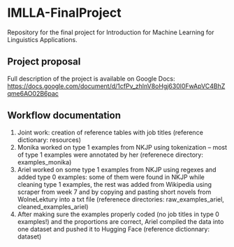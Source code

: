 # IMLLA-FinalProject
Repository for the final project for Introduction for Machine Learning for Linguistics Applications.

## Project proposal

Full description of the project is available on Google Docs: https://docs.google.com/document/d/1cfPv_zhlnV8oHgj630l0FwApVC4BhZqme6AO02B6pac

## Workflow documentation
1. Joint work: creation of reference tables with job titles (reference dictionary: resources)
2. Monika worked on type 1 examples from NKJP using tokenization – most of type 1 examples were annotated by her (referenece directory: examples_monika)
3. Ariel worked on some type 1 examples from NKJP using regexes and added type 0 examples: some of them were found in NKJP while cleaning type 1 examples, the rest was added from Wikipedia using scraper from week 7 and by copying and pasting short novels from WolneLektury into a txt file (referenece directories: raw_examples_ariel, cleaned_examples_ariel)
4. After making sure the examples properly coded (no job titles in type 0 examples!) and the proportions are correct, Ariel compiled the data into one dataset and pushed it to Hugging Face (reference dictionnary: dataset)